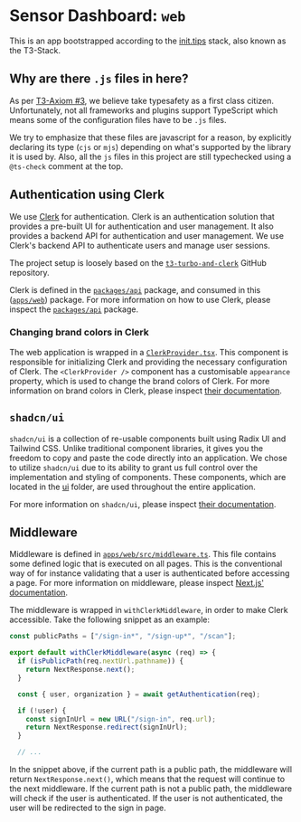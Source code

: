 # Sensor Dashboard: `web`

This is an app bootstrapped according to the [init.tips](https://init.tips) stack, also known as the T3-Stack.

## Why are there `.js` files in here?

As per [T3-Axiom #3](https://github.com/t3-oss/create-t3-app/tree/next#3-typesafety-isnt-optional), we believe take typesafety as a first class citizen. Unfortunately, not all frameworks and plugins support TypeScript which means some of the configuration files have to be `.js` files.

We try to emphasize that these files are javascript for a reason, by explicitly declaring its type (`cjs` or `mjs`) depending on what's supported by the library it is used by. Also, all the `js` files in this project are still typechecked using a `@ts-check` comment at the top.

## Authentication using Clerk

We use [Clerk](https://clerk.dev) for authentication. Clerk is an authentication solution that provides a pre-built UI for authentication and user management. It also provides a backend API for authentication and user management. We use Clerk's backend API to authenticate users and manage user sessions.

The project setup is loosely based on the [`t3-turbo-and-clerk`](https://github.com/clerkinc/t3-turbo-and-clerk) GitHub repository.

Clerk is defined in the [`packages/api`](/packages/api) package, and consumed in this ([`apps/web`](/apps/web)) package. For more information on how to use Clerk, please inspect the [`packages/api`](/packages/api) package.

### Changing brand colors in Clerk

The web application is wrapped in a [`ClerkProvider.tsx`](/apps/web/src/ui/providers/ClerkProvider.tsx). This component is responsible for initializing Clerk and providing the necessary configuration of Clerk. The `<ClerkProvider />` component has a customisable `appearance` property, which is used to change the brand colors of Clerk. For more information on brand colors in Clerk, please inspect [their documentation](https://clerk.com/docs/component-customization/appearance-prop).

## `shadcn/ui`

`shadcn/ui` is a collection of re-usable components built using Radix UI and Tailwind CSS. Unlike traditional component libraries, it gives you the freedom to copy and paste the code directly into an application. We chose to utilize `shadcn/ui` due to its ability to grant us full control over the implementation and styling of components. These components, which are located in the [ui](/apps/web/src/ui/) folder, are used throughout the entire application.

For more information on `shadcn/ui`, please inspect [their documentation](https://ui.shadcn.com/).

## Middleware

Middleware is defined in [`apps/web/src/middleware.ts`](/apps/web/src/middleware.ts). This file contains some defined logic that is executed on all pages. This is the conventional way of for instance validating that a user is authenticated before accessing a page. For more information on middleware, please inspect [Next.js' documentation](https://nextjs.org/docs/pages/building-your-application/routing/middleware).

The middleware is wrapped in `withClerkMiddleware`, in order to make Clerk accessible. Take the following snippet as an example:

```ts
const publicPaths = ["/sign-in*", "/sign-up*", "/scan"];

export default withClerkMiddleware(async (req) => {
  if (isPublicPath(req.nextUrl.pathname)) {
    return NextResponse.next();
  }

  const { user, organization } = await getAuthentication(req);

  if (!user) {
    const signInUrl = new URL("/sign-in", req.url);
    return NextResponse.redirect(signInUrl);
  }

  // ...
```

In the snippet above, if the current path is a public path, the middleware will return `NextResponse.next()`, which means that the request will continue to the next middleware. If the current path is not a public path, the middleware will check if the user is authenticated. If the user is not authenticated, the user will be redirected to the sign in page.
